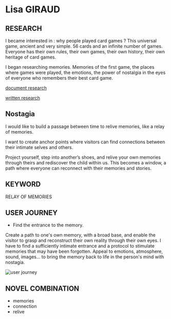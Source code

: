 # Lisa GIRAUD

## RESEARCH 
I became interested in : why people played card games ?
This universal game, ancient and very simple. 56 cards and an infinite number of games. Everyone has their own rules, their own games, their own history, their own heritage of card games. 

I began researching memories. Memories of the first game, the places where games were played, the emotions, the power of nostalgia in the eyes of everyone who remembers their best card game.

[document research](https://www.are.na/lisa-giraud/plaing-card)

[written research](https://www.are.na/lisa-giraud/photo-papier-research)
## Nostagia 
I would like to build a passage between time to relive memories, like a relay of memories.

I want to create anchor points where visitors can find connections between their intimate selves and others.

Project yourself, step into another’s shoes, and relive your own memories through theirs and rediscover the child within us.
This becomes a window, a path where everyone can reconnect with their memories and stories. 

## KEYWORD
RELAY OF MEMORIES

## USER JOURNEY 
- Find the entrance to the memory. 

Create a path to one's own memory, with a broad base, and enable the visitor to grasp and reconstruct their own reality through their own eyes.
 I have to find a sufficiently intimate entrance and a protocol to stimulate memories that may have been forgotten. Appeal to emotions, atmosphere, sound, images... to bring the memory back to life in the person's mind with nostagia.

 ![user journey](images/20251001_181011.jpg)
## NOVEL COMBINATION
- memories
- connection 
- relive 

